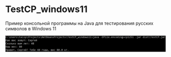 # TestCP_windows11
Пример консольной программы на Java для тестирования русских символов в Windows 11

![srcreenshot](screenshot.png)
